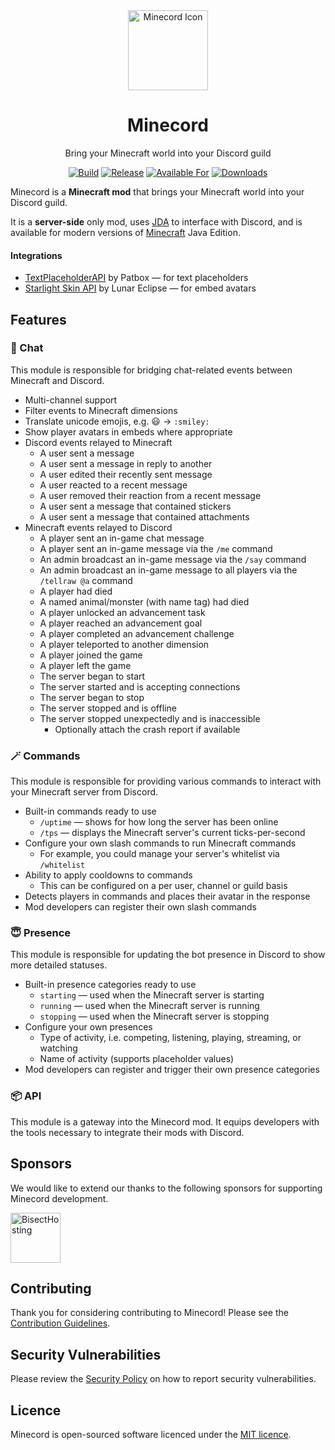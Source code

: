 <div align="center">

<img alt="Minecord Icon" src="common/src/main/resources/icon.svg" width="128">

# Minecord

Bring your Minecraft world into your Discord guild

[![Build](https://img.shields.io/github/actions/workflow/status/axieum/minecord/release.yml?branch=main&style=for-the-badge)][ci:release]
[![Release](https://img.shields.io/github/v/release/axieum/minecord?style=for-the-badge&include_prereleases&sort=semver)][releases]
[![Available For](https://cf.way2muchnoise.eu/versions/Available%20For_502254_latest.svg?badge_style=for_the_badge)][curseforge]
[![Downloads](https://cf.way2muchnoise.eu/full_502254_downloads.svg?badge_style=for_the_badge)][curseforge:files]

</div>

Minecord is a **Minecraft mod** that brings your Minecraft world into your
Discord guild.

It is a **server-side** only mod, uses [JDA][jda] to interface with Discord, 
and is available for modern versions of [Minecraft][minecraft] Java Edition.

#### Integrations

  * [TextPlaceholderAPI][text-placeholder-api] by Patbox &mdash; for text
    placeholders
  * [Starlight Skin API][starlight-skin-api] by Lunar Eclipse &mdash; for embed avatars

## Features

### 💬 Chat

This module is responsible for bridging chat-related events
between Minecraft and Discord.

* Multi-channel support
* Filter events to Minecraft dimensions
* Translate unicode emojis, e.g. 😃 -> `:smiley:`
* Show player avatars in embeds where appropriate
* Discord events relayed to Minecraft
  * A user sent a message
  * A user sent a message in reply to another
  * A user edited their recently sent message
  * A user reacted to a recent message
  * A user removed their reaction from a recent message
  * A user sent a message that contained stickers 
  * A user sent a message that contained attachments
* Minecraft events relayed to Discord
  * A player sent an in-game chat message
  * A player sent an in-game message via the `/me` command
  * An admin broadcast an in-game message via the `/say` command
  * An admin broadcast an in-game message to all players via the `/tellraw @a`
    command
  * A player had died
  * A named animal/monster (with name tag) had died
  * A player unlocked an advancement task
  * A player reached an advancement goal
  * A player completed an advancement challenge
  * A player teleported to another dimension
  * A player joined the game
  * A player left the game
  * The server began to start
  * The server started and is accepting connections
  * The server began to stop
  * The server stopped and is offline
  * The server stopped unexpectedly and is inaccessible
    * Optionally attach the crash report if available

### 🪄 Commands

This module is responsible for providing various commands to interact with
your Minecraft server from Discord.

* Built-in commands ready to use
  * `/uptime` &mdash; shows for how long the server has been online
  * `/tps` &mdash; displays the Minecraft server's current ticks-per-second
* Configure your own slash commands to run Minecraft commands
  * For example, you could manage your server's whitelist via `/whitelist`
* Ability to apply cooldowns to commands
  * This can be configured on a per user, channel or guild basis
* Detects players in commands and places their avatar in the response
* Mod developers can register their own slash commands

### 😇 Presence

This module is responsible for updating the bot presence in Discord to show
more detailed statuses.

* Built-in presence categories ready to use
  * `starting` &mdash; used when the Minecraft server is starting
  * `running` &mdash; used when the Minecraft server is running
  * `stopping` &mdash; used when the Minecraft server is stopping
* Configure your own presences
  * Type of activity, i.e. competing, listening, playing, streaming, or watching
  * Name of activity (supports placeholder values)
* Mod developers can register and trigger their own presence categories

### 📦 API

This module is a gateway into the Minecord mod. It equips developers with the
tools necessary to integrate their mods with Discord.

## Sponsors

We would like to extend our thanks to the following sponsors for supporting
Minecord development.

[<img alt="BisectHosting" src="https://www.bisecthosting.com/partners/custom-banners/b9fe4fbe-8cc4-42cc-a545-dfd1b46d20e6.webp" height="80">][bisecthosting]

## Contributing

Thank you for considering contributing to Minecord! Please see the
[Contribution Guidelines][contributing].

## Security Vulnerabilities

Please review the [Security Policy][security] on how to report security
vulnerabilities.

## Licence

Minecord is open-sourced software licenced under the [MIT licence][licence].

[bisecthosting]: https://bisecthosting.com/axieum
[ci:release]: https://github.com/axieum/minecord/actions/workflows/release.yml
[contributing]: .github/CONTRIBUTING.md
[curseforge]: https://curseforge.com/minecraft/mc-mods/minecord-for-discord
[curseforge:files]: https://curseforge.com/minecraft/mc-mods/minecord-for-discord/files
[fabric]: https://fabricmc.net/
[jda]: https://github.com/DV8FromTheWorld/JDA
[licence]: https://opensource.org/licenses/MIT
[minecraft]: https://minecraft.net/
[releases]: https://github.com/axieum/minecord/releases
[security]: .github/SECURITY.md
[starlight-skin-api]: https://lunareclipse.studio/creations/starlight-skinapi
[text-placeholder-api]: https://github.com/Patbox/TextPlaceholderAPI
